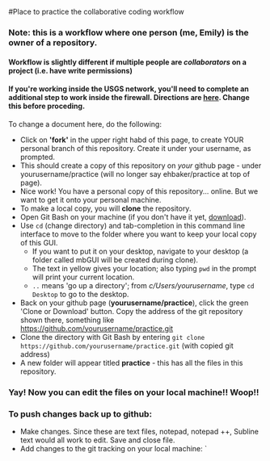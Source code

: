 #Place to practice the collaborative coding workflow

### Note: this is a workflow where one person (me, Emily) is the owner of a repository.
#### Workflow is slightly different if multiple people are _collaborators_ on a project (i.e. have write permissions)

#### If you're working inside the USGS network, you'll need to complete an additional step to work inside the firewall. Directions are [here](https://docs.google.com/a/doi.gov/document/d/18M6IHL_dfdypAHX8gUTr6LCsNRQA82rMdYfrEeBk6tg/edit?usp=sharing). Change this before proceding.

To change a document here, do the following:
+ Click on **'fork'** in the upper right habd of this page, to create YOUR personal branch of this repository. Create it under your username, as prompted.
+ This should create a copy of this repository on *your* github page - under yourusername/practice (will no longer say ehbaker/practice at top of page).
+ Nice work! You have a personal copy of this repository... online. But we want to get it onto your personal machine.
+ To make a local copy, you will **clone** the repository.
+ Open Git Bash on your machine (if you don't have it yet, [download](https://git-for-windows.github.io/)).
+ Use `cd` (change directory) and tab-completion in this command line interface to move to the folder where you want to keep your local copy of this GUI.
  + If you want to put it on your desktop, navigate to your desktop (a folder called mbGUI will be created during clone).
  + The text in yellow gives your location; also typing `pwd` in the prompt will print your current location.
  + `..` means 'go up a directory'; from _c/Users/yourusername_, type `cd Desktop` to go to the desktop.
+ Back on your github page (**yourusername/practice**), click the green 'Clone or Download' button. Copy the address of the git repository shown there, something like https://github.com/yourusername/practice.git
+ Clone the directory with Git Bash by entering `git clone https://github.com/yourusername/practice.git` (with copied git address)
+ A new folder will appear titled **practice** - this has all the files in this repository.

### Yay! Now you can edit the files on your local machine!! Woop!!

### To push changes back up to github:
+ Make changes. Since these are text files, notepad, notepad ++, Subline text would all work to edit. Save and close file.
+ Add changes to the git tracking on your local machine: `
